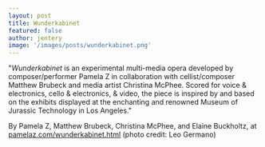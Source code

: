 ```yaml
---
layout: post
title: Wunderkabinet
featured: false
author: jentery
image: '/images/posts/wunderkabinet.png'
---
```


"*Wunderkabinet* is an experimental multi-media opera developed by composer/performer Pamela Z in collaboration with cellist/composer Matthew Brubeck and media artist Christina McPhee. Scored for voice & electronics, cello & electronics, & video, the piece is inspired by and based on the exhibits displayed at the enchanting and renowned Museum of Jurassic Technology in Los Angeles."

By Pamela Z, Matthew Brubeck, Christina McPhee, and Elaine Buckholtz, at [pamelaz.com/wunderkabinet.html](http://www.pamelaz.com/wunderkabinet.html) (photo credit: Leo Germano) 
